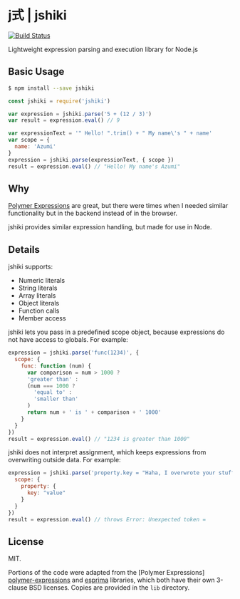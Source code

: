 # j式 | jshiki

[![Build Status](https://travis-ci.org/vsimonian/jshiki.svg?branch=master)](
https://travis-ci.org/vsimonian/jshiki)

Lightweight expression parsing and execution library for Node.js

## Basic Usage

```bash
$ npm install --save jshiki
```

```javascript
const jshiki = require('jshiki')

var expression = jshiki.parse('5 + (12 / 3)')
var result = expression.eval() // 9

var expressionText = '" Hello! ".trim() + " My name\'s " + name'
var scope = {
  name: 'Azumi'
}
expression = jshiki.parse(expressionText, { scope })
result = expression.eval() // "Hello! My name's Azumi"
```

## Why

[Polymer Expressions][polymer-expressions] are great, but there were times when
I needed similar functionality but in the backend instead of in the browser.

jshiki provides similar expression handling, but made for use in Node.

## Details

jshiki supports:

- Numeric literals
- String literals
- Array literals
- Object literals
- Function calls
- Member access

jshiki lets you pass in a predefined scope object, because expressions do not
have access to globals. For example:

```javascript
expression = jshiki.parse('func(1234)', {
  scope: {
    func: function (num) {
      var comparison = num > 1000 ?
      'greater than' :
      (num === 1000 ?
        'equal to' :
        'smaller than'
      )
      return num + ' is ' + comparison + ' 1000'
    }
  }
})
result = expression.eval() // "1234 is greater than 1000"
```

jshiki does not interpret assignment, which keeps expressions from overwriting
outside data. For example:

```javascript
expression = jshiki.parse('property.key = "Haha, I overwrote your stuff!"', {
  scope: {
    property: {
      key: "value"
    }
  }
})
result = expression.eval() // throws Error: Unexpected token =
```

## License

MIT.

Portions of the code were adapted from the [Polymer Expressions]
[polymer-expressions] and [esprima][esprima] libraries, which both have their
own 3-clause BSD licenses. Copies are provided in the `lib` directory.

[polymer-expressions]: https://github.com/Polymer/polymer-expressions
[esprima]: https://github.com/jquery/esprima

